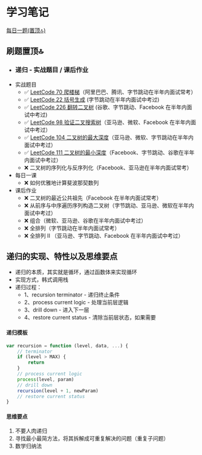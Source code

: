 # 学习笔记

[每日一题(置顶🔝)](../questions/README.md)

## 刷题置顶🔝
* ### 递归 - 实战题目 / 课后作业
* 实战题目
    * ✅ [LeetCode 70 爬楼梯](../questions/leetcode.70.md)（阿里巴巴、腾讯、字节跳动在半年内面试常考）
    * ✅ [LeetCode 22 括号生成](./Day1/README.md#1) (字节跳动在半年内面试中考过)
    * ✅ [LeetCode 226 翻转二叉树](./Day2/README.md#1) (谷歌、字节跳动、Facebook 在半年内面试中考过)
    * ✅ [LeetCode 98 验证二叉搜索树](./Day2/README.md#2)（亚马逊、微软、Facebook 在半年内面试中考过）
    * ✅ [LeetCode 104 二叉树的最大深度](/questions/leetcode.104.md)（亚马逊、微软、字节跳动在半年内面试中考过）
    * ✅ [LeetCode 111 二叉树的最小深度](./Day2/README#3)（Facebook、字节跳动、谷歌在半年内面试中考过）
    * ❌ 二叉树的序列化与反序列化（Facebook、亚马逊在半年内面试常考）
* 每日一课
    * ❌ 如何优雅地计算斐波那契数列
* 课后作业
    * ❌ 二叉树的最近公共祖先（Facebook 在半年内面试常考）
    * ❌ 从前序与中序遍历序列构造二叉树（字节跳动、亚马逊、微软在半年内面试中考过）
    * ❌ 组合（微软、亚马逊、谷歌在半年内面试中考过）
    * ❌ 全排列（字节跳动在半年内面试常考）
    * ❌ 全排列 II （亚马逊、字节跳动、Facebook 在半年内面试中考过）


## 递归的实现、特性以及思维要点
* 递归的本质，其实就是循环，通过函数体来实现循环
* 实现方式，韩式调用栈
* 递归过程：
    * 1、recursion terminator - 递归终止条件
    * 2、process current logic - 处理当前层逻辑
    * 3、drill down - 进入下一层
    * 4、restore current status - 清除当前层状态，如果需要

#### 递归模板
```javascript
var recursion = function (level, data, ...) {
    // terminator
    if (level > MAX) {
        return
    }
    // process current logic
    process(level, param)
    // drill down
    recursion(level + 1, newParam)
    // restore current status
}
```
#### 思维要点
1. 不要人肉递归
2. 寻找最小最简方法，将其拆解成可重复解决的问题（重复子问题）
3. 数学归纳法
